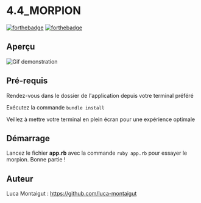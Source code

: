 # 4.4_MORPION

[![forthebadge](https://forthebadge.com/images/badges/made-with-ruby.svg)](https://forthebadge.com) [![forthebadge](https://forthebadge.com/images/badges/built-with-love.svg)](https://forthebadge.com)

## Aperçu
![Gif demonstration](https://i.imgur.com/513crHF.gif)

## Pré-requis
Rendez-vous dans le dossier de l'application depuis votre terminal préféré

Exécutez la commande ``bundle install``

Veillez à mettre votre terminal en plein écran pour une expérience optimale

## Démarrage
Lancez le fichier **app.rb** avec la commande ``ruby app.rb`` pour essayer le morpion. Bonne partie !

## Auteur
Luca Montaigut : https://github.com/luca-montaigut
